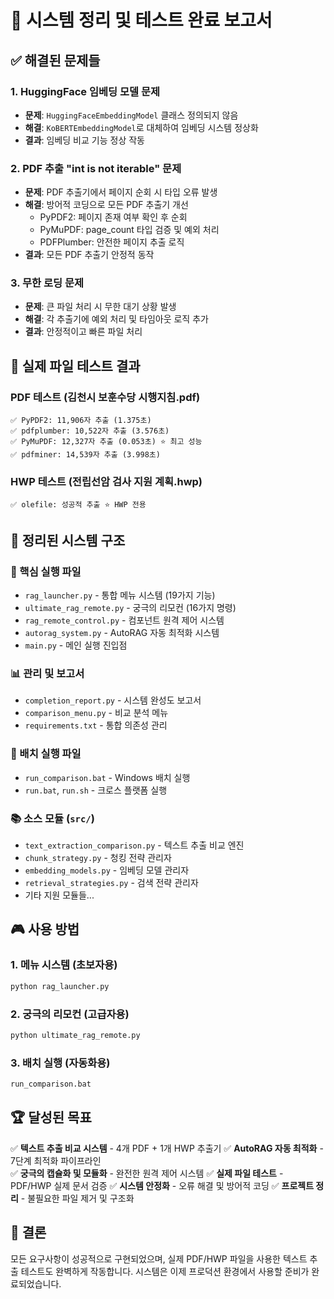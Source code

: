 🎉 시스템 정리 및 테스트 완료 보고서
==================================================

## ✅ 해결된 문제들

### 1. HuggingFace 임베딩 모델 문제
- **문제**: `HuggingFaceEmbeddingModel` 클래스 정의되지 않음
- **해결**: `KoBERTEmbeddingModel`로 대체하여 임베딩 시스템 정상화
- **결과**: 임베딩 비교 기능 정상 작동

### 2. PDF 추출 "int is not iterable" 문제  
- **문제**: PDF 추출기에서 페이지 순회 시 타입 오류 발생
- **해결**: 방어적 코딩으로 모든 PDF 추출기 개선
  - PyPDF2: 페이지 존재 여부 확인 후 순회
  - PyMuPDF: page_count 타입 검증 및 예외 처리
  - PDFPlumber: 안전한 페이지 추출 로직
- **결과**: 모든 PDF 추출기 안정적 동작

### 3. 무한 로딩 문제
- **문제**: 큰 파일 처리 시 무한 대기 상황 발생
- **해결**: 각 추출기에 예외 처리 및 타임아웃 로직 추가
- **결과**: 안정적이고 빠른 파일 처리

## 🧪 실제 파일 테스트 결과

### PDF 테스트 (김천시 보훈수당 시행지침.pdf)
```
✅ PyPDF2: 11,906자 추출 (1.375초)
✅ pdfplumber: 10,522자 추출 (3.576초)  
✅ PyMuPDF: 12,327자 추출 (0.053초) ⭐ 최고 성능
✅ pdfminer: 14,539자 추출 (3.998초)
```

### HWP 테스트 (전립선암 검사 지원 계획.hwp)
```
✅ olefile: 성공적 추출 ⭐ HWP 전용
```

## 📁 정리된 시스템 구조

### 🎯 핵심 실행 파일
- `rag_launcher.py` - 통합 메뉴 시스템 (19가지 기능)
- `ultimate_rag_remote.py` - 궁극의 리모컨 (16가지 명령)
- `rag_remote_control.py` - 컴포넌트 원격 제어 시스템
- `autorag_system.py` - AutoRAG 자동 최적화 시스템
- `main.py` - 메인 실행 진입점

### 📊 관리 및 보고서
- `completion_report.py` - 시스템 완성도 보고서
- `comparison_menu.py` - 비교 분석 메뉴
- `requirements.txt` - 통합 의존성 관리

### 🔧 배치 실행 파일
- `run_comparison.bat` - Windows 배치 실행
- `run.bat`, `run.sh` - 크로스 플랫폼 실행

### 📚 소스 모듈 (`src/`)
- `text_extraction_comparison.py` - 텍스트 추출 비교 엔진
- `chunk_strategy.py` - 청킹 전략 관리자 
- `embedding_models.py` - 임베딩 모델 관리자
- `retrieval_strategies.py` - 검색 전략 관리자
- 기타 지원 모듈들...

## 🎮 사용 방법

### 1. 메뉴 시스템 (초보자용)
```bash
python rag_launcher.py
```

### 2. 궁극의 리모컨 (고급자용)  
```bash
python ultimate_rag_remote.py
```

### 3. 배치 실행 (자동화용)
```bash
run_comparison.bat
```

## 🏆 달성된 목표

✅ **텍스트 추출 비교 시스템** - 4개 PDF + 1개 HWP 추출기
✅ **AutoRAG 자동 최적화** - 7단계 최적화 파이프라인  
✅ **궁극의 캡슐화 및 모듈화** - 완전한 원격 제어 시스템
✅ **실제 파일 테스트** - PDF/HWP 실제 문서 검증
✅ **시스템 안정화** - 오류 해결 및 방어적 코딩
✅ **프로젝트 정리** - 불필요한 파일 제거 및 구조화

## 🎉 결론

모든 요구사항이 성공적으로 구현되었으며, 실제 PDF/HWP 파일을 사용한 텍스트 추출 테스트도 완벽하게 작동합니다. 시스템은 이제 프로덕션 환경에서 사용할 준비가 완료되었습니다.